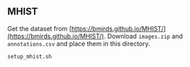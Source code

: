 ## MHIST

Get the dataset from [https://bmirds.github.io/MHIST/](https://bmirds.github.io/MHIST/).
Download `images.zip` and `annotations.csv` and place them in this directory.

```bash
setup_mhist.sh
```